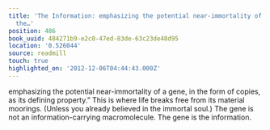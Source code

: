 ```yaml
---
title: 'The Information: emphasizing the potential near-immortality of a gene, in
  the…'
position: 486
book_uuid: 484271b9-e2c0-47ed-83de-63c23de48d95
location: '0.526044'
source: readmill
touch: true
highlighted_on: '2012-12-06T04:44:43.000Z'
---
```


emphasizing the potential near-immortality of a gene, in the form of copies, as its defining property.” This is where life breaks free from its material moorings. (Unless you already believed in the immortal soul.) The gene is not an information-carrying macromolecule. The gene is the information.